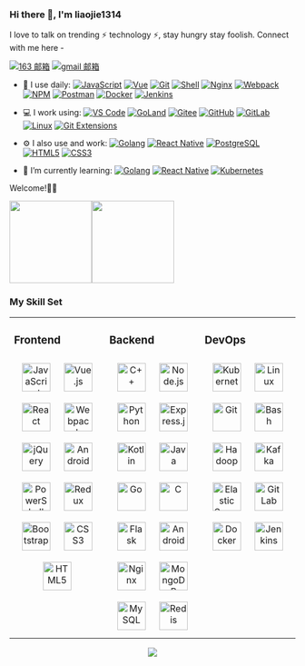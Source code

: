 <!--
**liaojie1314/liaojie1314** is a ✨ _special_ ✨ repository because its `README.md` (this file) appears on your GitHub profile.

Here are some ideas to get you started:

- 🔭 I’m currently working on ...
- 🌱 I’m currently learning ...
- 👯 I’m looking to collaborate on ...
- 🤔 I’m looking for help with ...
- 💬 Ask me about ...
- 📫 How to reach me: ...
- 😄 Pronouns: ...
- ⚡ Fun fact: ...
-->
<link rel="stylesheet" type="text/css" href="./style.css">

### Hi there 👋, I'm liaojie1314

I love to talk on trending ⚡ technology ⚡, stay hungry stay foolish. Connect with me here -

[![163 邮箱](https://img.shields.io/badge/-163%20Mail-FC1F1F?style=plastic&link=mailto:yuanyuanblog@163.com)](mailto:yuanyuanblog@163.com)
[![gmail 邮箱](https://img.shields.io/badge/Gmail-D14836?logo=gmail&logoColor=white)](mailto:liaoj231@gmail.com)

- 🚀 I use daily:
  [![JavaScript](https://img.shields.io/badge/JavaScript-000000?logo=JavaScript&logoColor=FFCA28)](https://www.yuanyuan.blog/)
  [![Vue](https://img.shields.io/badge/Vue.js-35495E?logo=vue.js&logoColor=4FC08D)](https://www.yuanyuan.blog/)
  [![Git](https://img.shields.io/badge/-Git-000000?logo=git&logoColor=FF7043)](https://www.yuanyuan.blog/)
  [![Shell](https://img.shields.io/badge/-Shell-4EC422?logo=Shell&logoColor=FF7043)](https://www.yuanyuan.blog/)
  [![Nginx](https://img.shields.io/badge/-Nginx-F6C915?logo=nginx&logoColor=029137)](https://www.yuanyuan.blog/)
  [![Webpack](https://img.shields.io/badge/-webpack-2B3A42?logo=webpack&logoColor=75AFCC)](https://www.yuanyuan.blog/)
  [![NPM](https://img.shields.io/badge/-NPM-2875E3?logo=npm&logoColor=029137)](https://www.yuanyuan.blog/)
  [![Postman](https://img.shields.io/badge/-Postman-7A1FA2?logo=postman&logoColor=FC8019)](https://www.yuanyuan.blog/)
  [![Docker](https://img.shields.io/badge/docker-20232A?logo=docker&logoColor=61DAFB)](https://www.yuanyuan.blog/)
  [![Jenkins](https://img.shields.io/badge/-Jenkins-F6C915?logo=jenkins&logoColor=F16061)](https://www.yuanyuan.blog/)

- 💻 I work using:
  [![VS Code](https://img.shields.io/badge/-VS%20Code-007ACC?style=plastic&logo=visual-studio-code)](https://www.yuanyuan.blog/)
  [![GoLand](https://img.shields.io/badge/-GoLand-000?logo=goland&logoColor=00ACC1)](https://www.yuanyuan.blog/)
  [![Gitee](https://img.shields.io/badge/-Gitee-A80025?logo=gitee&logoColor=F16061)](https://www.yuanyuan.blog/)
  [![GitHub](https://img.shields.io/badge/-GitHub-181717?style=plastic&logo=github)](https://www.yuanyuan.blog/)
  [![GitLab](https://img.shields.io/badge/-GitLab-FCA121?style=plastic&logo=gitlab)](https://www.yuanyuan.blog/)
  [![Linux](https://img.shields.io/badge/-Linux-F16061?logo=linux&logoColor=000)](https://www.yuanyuan.blog/)
  [![Git Extensions](https://img.shields.io/badge/-Git%20Extensions-green?logo=git%20extensions&logoColor=DE3929)](https://www.yuanyuan.blog/)

- ⚙️ I also use and work:
  [![Golang](https://img.shields.io/badge/-Golang-02569B?logo=go&logoColor=00ACC1)](https://www.yuanyuan.blog/)
  [![React Native](https://img.shields.io/badge/React_Native-20232A?logo=react&logoColor=61DAFB)](https://www.yuanyuan.blog/)
  [![PostgreSQL](https://img.shields.io/badge/-PostgreSQL-336791?style=plastic&logo=postgresql)](https://www.yuanyuan.blog/)
  [![HTML5](https://img.shields.io/badge/-HTML5-E34F26?style=plastic&logo=html5&logoColor=white)](https://www.yuanyuan.blog/)
  [![CSS3](https://img.shields.io/badge/-CSS3-1572B6?style=plastic&logo=css3)](https://www.yuanyuan.blog/)

- 🌱 I’m currently learning:
  [![Golang](https://img.shields.io/badge/-Golang-02569B?logo=go&logoColor=00ACC1)](https://www.yuanyuan.blog/)
  [![React Native](https://img.shields.io/badge/React_Native-20232A?logo=react&logoColor=61DAFB)](https://www.yuanyuan.blog/)
  [![Kubernetes](https://img.shields.io/badge/-Kubernetes-F5F5F5?logo=Kubernetes&logoColor=316CE6)](https://www.yuanyuan.blog/)


Welcome!🎉🎉

[<span><img src="https://github-readme-stats.vercel.app/api/top-langs/?username=liaojie1314&layout=compact" height=145/></span><span><img src="https://github-readme-stats.vercel.app/api?username=liaojie1314&count_private=true&show_icons=true" height=145/></span>](https://www.yuanyuan.blog/)

<!--

<table border="0">
<tr>
<td valign="top">
<img src="https://github-readme-stats.vercel.app/api/top-langs/?username=all-smile&layout=compact" alt="Top Langs" height="160" />
</td>
<td valign="top">
<img src="https://github-readme-stats.vercel.app/api?username=all-smile&show_icons=true" alt="all-smile's GitHub stats" height="160" />
</td>
</tr>
</table>

-->

### My Skill Set

<table><tr><td valign="top" width="33%">

### Frontend

<div align="center">
<img style="margin: 10px" src="https://profilinator.rishav.dev/skills-assets/javascript-original.svg" alt="JavaScript" height="50" />
<img style="margin: 10px" src="https://profilinator.rishav.dev/skills-assets/vuejs-original-wordmark.svg" alt="Vue.js" height="50" />
<img style="margin: 10px" src="https://profilinator.rishav.dev/skills-assets/react-original-wordmark.svg" alt="React" height="50" />
<img style="margin: 10px" src="https://profilinator.rishav.dev/skills-assets/webpack-original.svg" alt="Webpack" height="50" />
<img style="margin: 10px" src="https://profilinator.rishav.dev/skills-assets/jquery.png" alt="jQuery" height="50" />
<img style="margin: 10px" src="https://profilinator.rishav.dev/skills-assets/android-original-wordmark.svg" alt="Android" height="50" />
<img style="margin: 10px" src="https://profilinator.rishav.dev/skills-assets/powershell.png" alt="PowerShell" height="50" />
<img style="margin: 10px" src="https://profilinator.rishav.dev/skills-assets/redux-original.svg" alt="Redux" height="50" />
<img style="margin: 10px" src="https://profilinator.rishav.dev/skills-assets/bootstrap-plain.svg" alt="Bootstrap" height="50" />
<img style="margin: 10px" src="https://profilinator.rishav.dev/skills-assets/css3-original-wordmark.svg" alt="CSS3" height="50" />
<img style="margin: 10px" src="https://profilinator.rishav.dev/skills-assets/html5-original-wordmark.svg" alt="HTML5" height="50" />
</div>


</td>
<td valign="top" width="33%">

### Backend  
<div align="center">  
<a href="https://www.cplusplus.com/" target="_blank"><img style="margin: 10px" src="https://profilinator.rishav.dev/skills-assets/cplusplus-original.svg" alt="C++" height="50" /></a>  
<a href="https://nodejs.org/" target="_blank"><img style="margin: 10px" src="https://profilinator.rishav.dev/skills-assets/nodejs-original-wordmark.svg" alt="Node.js" height="50" /></a>  
<a href="https://www.python.org/" target="_blank"><img style="margin: 10px" src="https://profilinator.rishav.dev/skills-assets/python-original.svg" alt="Python" height="50" /></a>  
<a href="https://expressjs.com/" target="_blank"><img style="margin: 10px" src="https://profilinator.rishav.dev/skills-assets/express-original-wordmark.svg" alt="Express.js" height="50" /></a>  
<a href="https://kotlinlang.org/" target="_blank"><img style="margin: 10px" src="https://profilinator.rishav.dev/skills-assets/kotlinlang-icon.svg" alt="Kotlin" height="50" /></a>  
<a href="https://www.java.com/" target="_blank"><img style="margin: 10px" src="https://profilinator.rishav.dev/skills-assets/java-original-wordmark.svg" alt="Java" height="50" /></a>  
<a href="https://go.dev/" target="_blank"><img style="margin: 10px" src="https://profilinator.rishav.dev/skills-assets/go-original.svg" alt="Go" height="50" /></a>  
<a href="https://www.cprogramming.com/" target="_blank"><img style="margin: 10px" src="https://profilinator.rishav.dev/skills-assets/c-original.svg" alt="C" height="50" /></a>  
<a href="https://flask.palletsprojects.com/" target="_blank"><img style="margin: 10px" src="https://profilinator.rishav.dev/skills-assets/flask.png" alt="Flask" height="50" /></a>  
<a href="https://www.android.com/intl/en_in/" target="_blank"><img style="margin: 10px" src="https://profilinator.rishav.dev/skills-assets/android-original-wordmark.svg" alt="Android" height="50" /></a>  
<a href="https://www.nginx.com/" target="_blank"><img style="margin: 10px" src="https://profilinator.rishav.dev/skills-assets/nginx-original.svg" alt="Nginx" height="50" /></a>  
<a href="https://www.mongodb.com/" target="_blank"><img style="margin: 10px" src="https://profilinator.rishav.dev/skills-assets/mongodb-original-wordmark.svg" alt="MongoDB" height="50" /></a>  
<a href="https://www.mysql.com/" target="_blank"><img style="margin: 10px" src="https://profilinator.rishav.dev/skills-assets/mysql-original-wordmark.svg" alt="MySQL" height="50" /></a>  
<a href="https://redis.io/" target="_blank"><img style="margin: 10px" src="https://profilinator.rishav.dev/skills-assets/redis-original-wordmark.svg" alt="Redis" height="50" /></a>  
</div>

</td><td valign="top" width="33%">



### DevOps  
<div align="center">  
<a href="https://kubernetes.io/" target="_blank"><img style="margin: 10px" src="https://profilinator.rishav.dev/skills-assets/kubernetes-icon.svg" alt="Kubernetes" height="50" /></a>  
<a href="https://www.linux.org/" target="_blank"><img style="margin: 10px" src="https://profilinator.rishav.dev/skills-assets/linux-original.svg" alt="Linux" height="50" /></a>  
<a href="https://github.com/" target="_blank"><img style="margin: 10px" src="https://profilinator.rishav.dev/skills-assets/git-scm-icon.svg" alt="Git" height="50" /></a>  
<a href="https://www.gnu.org/software/bash/" target="_blank"><img style="margin: 10px" src="https://profilinator.rishav.dev/skills-assets/gnu_bash-icon.svg" alt="Bash" height="50" /></a>  
<a href="https://hadoop.apache.org/" target="_blank"><img style="margin: 10px" src="https://profilinator.rishav.dev/skills-assets/apache_hadoop-icon.svg" alt="Hadoop" height="50" /></a>  
<a href="https://kafka.apache.org/" target="_blank"><img style="margin: 10px" src="https://profilinator.rishav.dev/skills-assets/apache_kafka-icon.svg" alt="Kafka" height="50" /></a>  
<a href="https://www.elastic.co/" target="_blank"><img style="margin: 10px" src="https://profilinator.rishav.dev/skills-assets/elasticsearch.png" alt="Elastic Search" height="50" /></a>  
<a href="https://about.gitlab.com/" target="_blank"><img style="margin: 10px" src="https://profilinator.rishav.dev/skills-assets/gitlab.svg" alt="GitLab" height="50" /></a>  
<a href="https://www.docker.com/" target="_blank"><img style="margin: 10px" src="https://profilinator.rishav.dev/skills-assets/docker-original-wordmark.svg" alt="Docker" height="50" /></a>  
<a href="https://www.jenkins.io/" target="_blank"><img style="margin: 10px" src="https://profilinator.rishav.dev/skills-assets/jenkins-icon.svg" alt="Jenkins" height="50" /></a>  
</div>

</td></tr></table>  

<p align="center">
  <img src="https://github-profile-trophy.vercel.app/?username=liaojie1314" />
</p>
